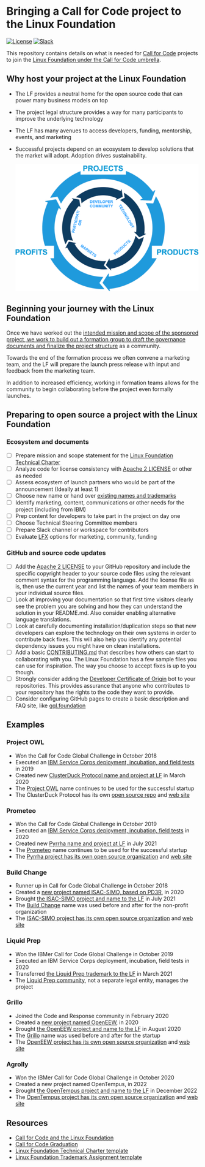 # Bringing a Call for Code project to the Linux Foundation

[![License](https://img.shields.io/badge/License-Apache2-blue.svg)](https://www.apache.org/licenses/LICENSE-2.0) [![Slack](https://img.shields.io/static/v1?label=Community&message=%23open-source-general&color=blue)](https://callforcode.org/slack)

This repository contains details on what is needed for [Call for Code](https://developer.ibm.com/callforcode/) projects to join the [Linux Foundation under the Call for Code umbrella](https://www.linuxfoundation.org/projects/call-for-code/).

## Why host your project at the Linux Foundation

- The LF provides a neutral home for the open source code that can power many business models on top
- The project legal structure provides a way for many participants to improve the underlying technology
- The LF has many avenues to access developers, funding, mentorship, events, and marketing
- Successful projects depend on an ecosystem to develop solutions that the market will adopt. Adoption drives sustainability.

  ![The innovation cycle at the Linux Foundation](LF-Innovation-Cycle.png)

## Beginning your journey with the Linux Foundation

Once we have worked out the [intended mission and scope of the sponsored project, we work to build out a formation group to draft the governance documents and finalize the project structure](CFC-LF-Technical-Charter-Sample.pdf) as a community.

Towards the end of the formation process we often convene a marketing team, and the LF will prepare the launch press release with input and feedback from the marketing team.

In addition to increased efficiency, working in formation teams allows for the community to begin collaborating before the project even formally launches.

## Preparing to open source a project with the Linux Foundation

### Ecosystem and documents

- [ ] Prepare mission and scope statement for the [Linux Foundation Technical Charter](CFC-LF-Technical-Charter-Sample.pdf)
- [ ] Analyze code for license consistency with [Apache 2 LICENSE](http://www.apache.org/licenses/LICENSE-2.0) or other as needed
- [ ] Assess ecosystem of launch partners who would be part of the announcement (Ideally at least 1)
- [ ] Choose new name or hand over [existing names and trademarks](CFC-LF-Trademark-Assignment-Sample.pdf)
- [ ] Identify marketing, content, communications or other needs for the project (including from IBM)
- [ ] Prep content for developers to take part in the project on day one
- [ ] Choose Technical Steering Committee members
- [ ] Prepare Slack channel or workspace for contributors
- [ ] Evaluate [LFX](https://lfx.linuxfoundation.org/) options for marketing, community, funding

### GitHub and source code updates

- [ ] Add the [Apache 2 LICENSE](http://www.apache.org/licenses/LICENSE-2.0#apply) to your GitHub repository and include the specific copyright header to your source code files using the relevant comment syntax for the programming language. Add the license file as is, then use the current year and list the names of your team members in your individual source files.
- [ ] Look at improving your documentation so that first time visitors clearly see the problem you are solving and how they can understand the solution in your README.md. Also consider enabling alternative language translations.
- [ ] Look at carefully documenting installation/duplication steps so that new developers can explore the technology on their own systems in order to contribute back fixes. This will also help you identify any potential dependency issues you might have on clean installations.
- [ ] Add a basic [CONTRIBUTING.md](https://github.com/nodejs/node/blob/master/CONTRIBUTING.md) that describes how others can start to collaborating with you. The Linux Foundation has a few sample files you can use for inspiration. The way you choose to accept fixes is up to you though.
- [ ] Strongly consider adding the [Developer Certificate of Origin](https://github.com/apps/dco) bot to your repositories. This provides assurance that anyone who contributes to your repository has the rights to the code they want to provide.
- [ ] Consider configuring GitHub pages to create a basic description and FAQ site, like [gql.foundation](https://gql.foundation/)

## Examples

### Project OWL

- Won the Call for Code Global Challenge in October 2018
- Executed an [IBM Service Corps deployment, incubation, and field tests](https://developer.ibm.com/callforcode/solutions/owl/) in 2019
- Created new [ClusterDuck Protocol name and project at LF](https://www.linuxfoundation.org/press-release/the-linux-foundation-open-sources-hardware-of-disaster-relief-project-that-won-first-call-for-code-global-challenge-led-by-ibm/) in March 2020
- The [Project OWL](https://www.project-owl.com/) name continues to be used for the successful startup
- The ClusterDuck Protocol has its own [open source repo](https://github.com/Call-for-Code/ClusterDuck-Protocol) and [web site](https://clusterduckprotocol.org/)

### Prometeo

- Won the Call for Code Global Challenge in October 2019
- Executed an [IBM Service Corps deployment, incubation, field tests](https://developer.ibm.com/callforcode/solutions/prometeo/) in 2020
- Created new [Pyrrha name and project at LF](https://www.linuxfoundation.org/press-release/the-linux-foundation-prometeo-ibm-and-partners-announce-new-firefighter-safety-open-source-project/) in July 2021
- The [Prometeo](https://prometeoplatform.com/THOROUGHLY.htm) name continues to be used for the successful startup
- The [Pyrrha project has its own open source organization](https://github.com/Pyrrha-Platform) and [web site](https://pyrrha-platform.org/)

### Build Change

- Runner up in Call for Code Global Challenge in October 2018
- Created a [new project named ISAC-SIMO, based on PD3R](https://developer.ibm.com/callforcode/solutions/build-change/), in 2020
- Brought [the ISAC-SIMO project and name to the LF](https://linuxfoundation.org/press-release/new-open-source-project-uses-machine-learning-to-inform-quality-assurance-for-construction-in-emerging-nations/) in July 2021
- The [Build Change](https://buildchange.org/) name was used before and after for the non-profit organization
- The [ISAC-SIMO project has its own open source organization](https://github.com/ISAC-SIMO) and [web site](https://isac-simo.net/)

### Liquid Prep

- Won the IBMer Call for Code Global Challenge in October 2019
- Executed an IBM Service Corps deployment, incubation, field tests in 2020
- Transferred [the Liquid Prep trademark to the LF](https://linuxfoundation.org/blog/liquid-prep-intelligent-watering-solution-now-hosted-by-the-linux-foundation-as-a-call-for-code-project/) in March 2021
- The [Liquid Prep community](https://github.com/Liquid-Prep), not a separate legal entity, manages the project

### Grillo

- Joined the Code and Response community in February 2020
- Created a [new project named OpenEEW](https://developer.ibm.com/tutorials/build-an-openeew-earthquake-early-warning-node-red-dashboard/), in 2020
- Brought [the OpenEEW project and name to the LF](https://www.linuxfoundation.org/press-release/the-linux-foundation-grillo-and-ibm-announce-new-earthquake-early-warning-open-source-project/) in August 2020
- The [Grillo](https://grillo.io/) name was used before and after for the startup
- The [OpenEEW project has its own open source organization](https://github.com/openeew) and [web site](https://openeew.com/)

### Agrolly

- Won the IBMer Call for Code Global Challenge in October 2020
- Created a new project named OpenTempus, in 2022
- Brought [the OpenTempus project and name to the LF](https://www.linuxfoundation.org/blog/two-new-agricultural-technology-projects-join-the-call-for-code-community-at-the-linux-foundation) in December 2022
- The [OpenTempus project has its own open source organization](https://github.com/OpenTempus) and [web site](https://opentempus.com/)

## Resources

- [Call for Code and the Linux Foundation](Bringing-Call-for-Code-Projects-to-The-Linux-Foundation-Briefing.pdf)
- [Call for Code Graduation](CFC-Deployment-Graduation-External.pdf)
- [Linux Foundation Technical Charter template](CFC-LF-Technical-Charter-Sample.pdf)
- [Linux Foundation Trademark Assignment template](CFC-LF-Trademark-Assignment-Sample.pdf)
